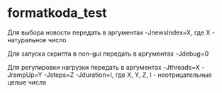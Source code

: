 # formatkoda_test

Для выбора новости передать в аргументах -JnewsIndex=X, где X - натуральное число

Для запуска скрипта в non-gui передать в аргументах -Jdebug=0

Для регулировки нагрузки передать в аргументах -Jthreads=X -JrampUp=Y -Jsteps=Z -Jduration=I, где X, Y, Z, I - неотрицательные целые числа
